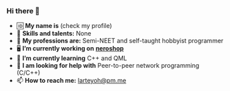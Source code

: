 ### Hi there 👋

<!--
**larteyoh/larteyoh** is a ✨ _special_ ✨ repository because its `README.md` (this file) appears on your GitHub profile.

Here are some ideas to get you started:

- 🔭 I’m currently working on ...
- 🌱 I’m currently learning ...
- 👯 I’m looking to collaborate on ...
- 🤔 I’m looking for help with ...
- 💬 Ask me about ...
- 📫 How to reach me: ...
- 😄 Pronouns: ...
- ⚡ Fun fact: ...
-->
- :id: **My name is** (check my profile) <!-- - :baby: **Birthday:** Linus Torvalds' birthday-->
- :brain: **Skills and talents:** None
- :briefcase: **My professions are:** Semi-NEET and self-taught hobbyist programmer
- :desktop_computer: **I’m currently working on** [**neroshop**](https://github.com/larteyoh/testshop)
- 🌱 **I’m currently learning** C++ and QML
- 🤔 **I am looking for help with** Peer-to-peer network programming (C/C++)
- 📫 **How to reach me:** larteyoh@pm.me
<!-- - :heart: **My hobbies are** watching anime, sleeping, coding, and playing video games
- :joystick: **My favorite video games is (are)** the Monster Hunter series and Shin Megami Tensei series
- :musical_note: **My favorite music genre(s) is (are)** Rap, Hip-hip; RnB; Pop; Anime OSTs, Video game OSTs, Pretty much everything else-->
